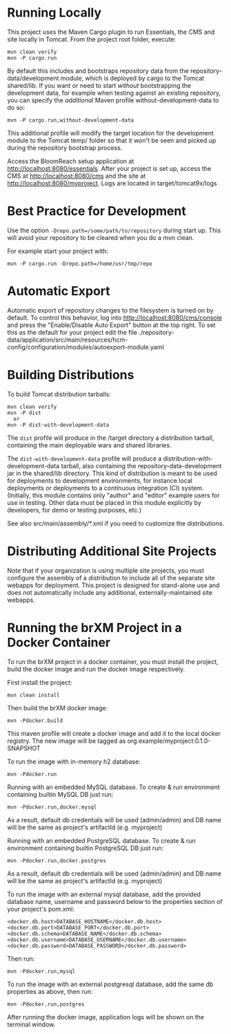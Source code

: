 Running Locally
===============

This project uses the Maven Cargo plugin to run Essentials, the CMS and site locally in Tomcat.
From the project root folder, execute:

    mvn clean verify
    mvn -P cargo.run

By default this includes and bootstraps repository data from the repository-data/development module,
which is deployed by cargo to the Tomcat shared/lib.
If you want or need to start *without* bootstrapping the development data, for example when testing
against an existing repository, you can specify the *additional* Maven profile without-development-data to do so:

    mvn -P cargo.run,without-development-data

This additional profile will modify the target location for the development module to the Tomcat temp/ folder so that
it won't be seen and picked up during the repository bootstrap process.

Access the BloomReach setup application at <http://localhost:8080/essentials>.
After your project is set up, access the CMS at <http://localhost:8080/cms> and the site at <http://localhost:8080/myproject>.
Logs are located in target/tomcat9x/logs

Best Practice for Development
=============================

Use the option `-Drepo.path=/some/path/to/repository` during start up. This will avoid
your repository to be cleared when you do a mvn clean.

For example start your project with:

    mvn -P cargo.run -Drepo.path=/home/usr/tmp/repo


Automatic Export
================

Automatic export of repository changes to the filesystem is turned on by default. To control this behavior, log into
<http://localhost:8080/cms/console> and press the "Enable/Disable Auto Export" button at the top right. To set this
as the default for your project edit the file
./repository-data/application/src/main/resources/hcm-config/configuration/modules/autoexport-module.yaml


Building Distributions
======================

To build Tomcat distribution tarballs:

    mvn clean verify
    mvn -P dist
      or
    mvn -P dist-with-development-data

The `dist` profile will produce in the /target directory a distribution tarball, containing the main deployable wars and
shared libraries.

The `dist-with-development-data` profile will produce a distribution-with-development-data tarball, also containing the
repository-data-development jar in the shared/lib directory. This kind of distribution is meant to be used for
deployments to development environments, for instance local deployments or deployments to a continuous integration (CI)
system. (Initially, this module contains only "author" and "editor" example users for use in testing. Other data must be
placed in this module explicitly by developers, for demo or testing purposes, etc.)

See also src/main/assembly/*.xml if you need to customize the distributions.


Distributing Additional Site Projects
=====================================

Note that if your organization is using multiple site projects, you must configure the assembly of a distribution to
include all of the separate site webapps for deployment. This project is designed for stand-alone use and does not
automatically include any additional, externally-maintained site webapps.


Running the brXM Project in a Docker Container
======================

To run the brXM project in a docker container, you must install the project, build the docker image and run the docker
image respectively.

First install the project:

    mvn clean install

Then build the brXM docker image:

    mvn -Pdocker.build

This maven profile will create a docker image and add it to the local docker registry. The new image will be tagged
as org.example/myproject:0.1.0-SNAPSHOT

To run the image with in-memory h2 database:

    mvn -Pdocker.run


Running with an embedded MySQL database. To create & run environment containing builtin MySQL DB just run:

    mvn -Pdocker.run,docker.mysql

As a result, default db credentials will be used (admin/admin) and DB name will be the same as project's artifactId (e.g. myproject)

Running with an embedded PostgreSQL database. To create & run environment containing builtin PostgreSQL DB just run:

    mvn -Pdocker.run,docker.postgres

As a result, default db credentials will be used (admin/admin) and DB name will be the same as project's artifactId (e.g. myproject)

To run the image with an external mysql database, add the provided database name, username and password below to the properties
section of your project's pom.xml:

    <docker.db.host>DATABASE_HOSTNAME</docker.db.host>
    <docker.db.port>DATABASE_PORT</docker.db.port>
    <docker.db.schema>DATABASE_NAME</docker.db.schema>
    <docker.db.username>DATABASE_USERNAME</docker.db.username>
    <docker.db.password>DATABASE_PASSWORD</docker.db.password>

Then run:

    mvn -Pdocker.run,mysql

To run the image with an external postgresql database, add the same db properties as above, then run:

    mvn -Pdocker.run,postgres

After running the docker image, application logs will be shown on the terminal window.
